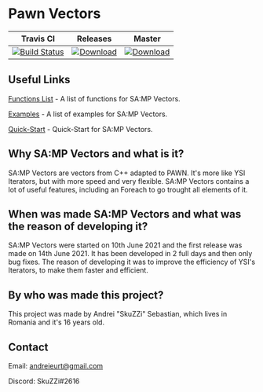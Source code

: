 # Pawn Vectors

| Travis CI                                                                                                                   | Releases                                                                                                                   | Master                                                                                                                                  |
|-----------------------------------------------------------------------------------------------------------------------------|----------------------------------------------------------------------------------------------------------------------------|--------------------------------------------------------------------------------------------------------------------------------------------------|
| [![Build Status](https://travis-ci.com/skuzzis/pawn-vectors.svg?branch=master)](https://travis-ci.com/skuzzis/pawn-vectors) | [![Download](https://static.kxnrl.com/images/web/buttons/download.png)](https://github.com/skuzzis/pawn-vectors/releases/) | [![Download](https://static.kxnrl.com/images/web/buttons/download.png)](https://github.com/skuzzis/pawn-vectors/archive/refs/heads/master.zip) |

## Useful Links

[Functions List](https://github.com/skuzzis/pawn-vectors/blob/master/pages/natives_list.md) - A list of functions for SA:MP Vectors.

[Examples](https://github.com/skuzzis/pawn-vectors/blob/master/pages/examples.md) - A list of examples for SA:MP Vectors.

[Quick-Start](https://github.com/skuzzis/pawn-vectors/blob/master/pages/quick_start.md) - Quick-Start for SA:MP Vectors.

## Why SA:MP Vectors and what is it?

SA:MP Vectors are vectors from C++ adapted to PAWN. It's more like YSI Iterators, but with more speed and very flexible. SA:MP Vectors contains a lot of useful features, including an Foreach to go trought all elements of it.

## When was made SA:MP Vectors and what was the reason of developing it?

SA:MP Vectors were started on 10th June 2021 and the first release was made on 14th June 2021. It has been developed in 2 full days and then only bug fixes. The reason of developing it was to improve the efficiency of YSI's Iterators, to make them faster and efficient.

## By who was made this project?

This project was made by Andrei "SkuZZi" Sebastian, which lives in Romania and it's 16 years old.

## Contact

Email: [andreieurt@gmail.com](mailto:andreieurt@gmail.com)

Discord: SkuZZi#2616
